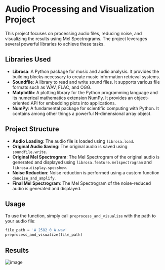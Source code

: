 # Audio Processing and Visualization Project

This project focuses on processing audio files, reducing noise, and visualizing the results using Mel Spectrograms. The project leverages several powerful libraries to achieve these tasks.

## Libraries Used

- **Librosa**: A Python package for music and audio analysis. It provides the building blocks necessary to create music information retrieval systems.
- **Soundfile**: A library to read and write sound files. It supports various file formats such as WAV, FLAC, and OGG.
- **Matplotlib**: A plotting library for the Python programming language and its numerical mathematics extension NumPy. It provides an object-oriented API for embedding plots into applications.
- **NumPy**: A fundamental package for scientific computing with Python. It contains among other things a powerful N-dimensional array object.

## Project Structure

- **Audio Loading**: The audio file is loaded using `librosa.load`.
- **Original Audio Saving**: The original audio is saved using `soundfile.write`.
- **Original Mel Spectrogram**: The Mel Spectrogram of the original audio is generated and displayed using `librosa.feature.melspectrogram` and `librosa.display.specshow`.
- **Noise Reduction**: Noise reduction is performed using a custom function `denoise_and_amplify`.
- **Final Mel Spectrogram**: The Mel Spectrogram of the noise-reduced audio is generated and displayed.

## Usage

To use the function, simply call `preprocess_and_visualize` with the path to your audio file:

```python
file_path = 'A_2582_0_A.wav'
preprocess_and_visualize(file_path)
```

## Results
![image](https://github.com/user-attachments/assets/038c01ef-ff82-43b9-b7f2-bd9f851e6b9c)



